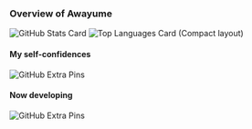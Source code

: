 ### Overview of Awayume
![GitHub Stats Card](https://github-readme-stats.vercel.app/api?username=Awayume&show_icons=true&count_private=true&theme=dark)
![Top Languages Card (Compact layout)](https://github-readme-stats.vercel.app/api/top-langs/?username=Awayume&langs_count=10&layout=compact&theme=dark)

#### My self-confidences
![GitHub Extra Pins](https://github-readme-stats.vercel.app/api/pin/?username=Awayume&repo=cfddns&show_owner=true&theme=dark)

#### Now developing
![GitHub Extra Pins](https://github-readme-stats.vercel.app/api/pin/?username=Awayume&repo=SSConciliator&show_owner=true&theme=dark)

<!--
**Awayume/Awayume** is a ✨ _special_ ✨ repository because its `README.md` (this file) appears on your GitHub profile.

Here are some ideas to get you started:

- 🔭 I’m currently working on ...
- 🌱 I’m currently learning ...
- 👯 I’m looking to collaborate on ...
- 🤔 I’m looking for help with ...
- 💬 Ask me about ...
- 📫 How to reach me: ...
- 😄 Pronouns: ...
- ⚡ Fun fact: ...
-->
